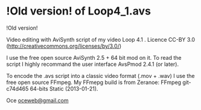 !Old version! of Loop4_1.avs
===========

!Old version! 

Video editing with AviSynth script of my video Loop 4.1 . 
Licence CC-BY 3.0 (http://creativecommons.org/licenses/by/3.0/)

I use the free open source AviSynth 2.5 + 64 bit mod on it.
To read the script I highly recommand the user interface AvsPmod 2.4.1 (or later).

To encode the .avs script into a classic video format (.mov + .wav) I use the free open source FFmpeg.
My FFmepg build is from Zeranoe: FFmpeg git-c74d465 64-bits Static (2013-01-21).

Oce 
oceweb@gmail.com
